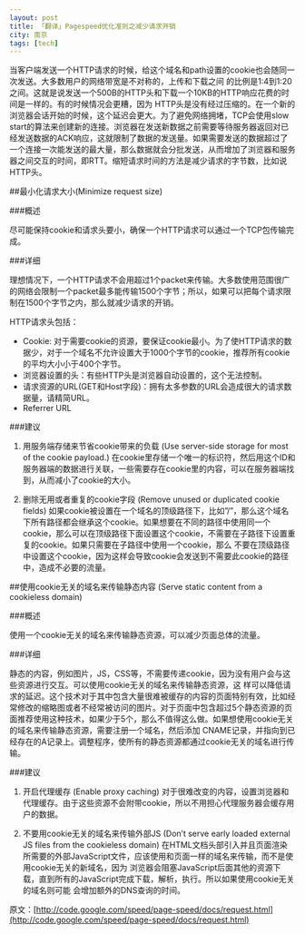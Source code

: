 ```yaml
---
layout: post
title: 「翻译」Pagespeed优化准则之减少请求开销
city: 南京
tags: [tech]
---
```


当客户端发送一个HTTP请求的时候，给这个域名和path设置的cookie也会随同一次发送。大多数用户的网络带宽是不对称的，上传和下载之间 的比例是1:4到1:20之间。这就是说发送一个500B的HTTP头和下载一个10KB的HTTP响应花费的时间是一样的。有的时候情况会更糟，因为 HTTP头是没有经过压缩的。在一个新的浏览器会话开始的时候，这个延迟会更大。为了避免网络拥堵，TCP会使用slow start的算法来创建新的连接。浏览器在发送新数据之前需要等待服务器返回对已经发送数据的ACK响应，这就限制了数据的发送量。如果需要发送的数据超过了一个连接一次能发送的最大量，那么数据就会分批发送，从而增加了浏览器和服务器之间交互的时间，即RTT。缩短请求时间的方法是减少请求的字节数，比如说HTTP头。

##最小化请求大小(Minimize request size)

###概述

尽可能保持cookie和请求头要小，确保一个HTTP请求可以通过一个TCP包传输完成。

###详细

理想情况下，一个HTTP请求不会用超过1个packet来传输。大多数使用范围很广的网络会限制一个packet最多能传输1500个字节；所以，如果可以把每个请求限制在1500个字节之内，那么就减少请求的开销。

HTTP请求头包括：

* Cookie: 对于需要cookie的资源，要保证cookie最小。为了使HTTP请求的数据少，对于一个域名不允许设置大于1000个字节的cookie，推荐所有cookie的平均大小小于400个字节。
* 浏览器设置的头：有些HTTP头是浏览器自动设置的，这个无法控制。
* 请求资源的URL(GET和Host字段)：拥有太多参数的URL会造成很大的请求数据量，请精简URL。
* Referrer URL

###建议

1. 用服务端存储来节省cookie带来的负载 (Use server-side storage for most of the cookie payload.)
   在cookie里存储一个唯一的标识符，然后用这个ID和服务器端的数据进行关联，一些需要存在cookie里的内容，可以在服务器端找到，从而减小了cookie的大小。

2. 删除无用或者重复的cookie字段 (Remove unused or duplicated cookie fields)
   如果cookie被设置在一个域名的顶级路径下，比如”/”，那么这个域名下所有路径都会继承这个cookie。如果想要在不同的路径中使用同一个 cookie，那么可以在顶级路径下面设置这个cookie，不需要在子路径下设置重复的cookie。如果只需要在子路径中使用一个cookie，那么 不要在顶级路径中设置这个cookie，因为这样会导致cookie会发送到不需要此cookie的路径中，造成不必要的流量。

##使用cookie无关的域名来传输静态内容 (Serve static content from a cookieless domain)

###概述

使用一个cookie无关的域名来传输静态资源，可以减少页面总体的流量。

###详细

静态的内容，例如图片，JS，CSS等，不需要传递cookie，因为没有用户会与这些资源进行交互。可以使用cookie无关的域名来传输静态资源，这 样可以降低请求的延迟。这个技术对于其中包含大量很难被缓存的内容的页面特别有效，比如经常修改的缩略图或者不经常被访问的图片。对于页面中包含超过5个静态资源的页面推荐使用这种技术，如果少于5个，那么不值得这么做。如果想使用cookie无关的域名来传输静态资源，需要注册一个域名，然后添加 CNAME记录，并指向到已经存在的A记录上。调整程序，使所有的静态资源都通过cookie无关的域名进行传输。

###建议

1. 开启代理缓存 (Enable proxy caching)
   对于很难改变的内容，设置浏览器和代理缓存。由于这些资源不会附带cookie，所以不用担心代理服务器会缓存用户的数据。

2. 不要用cookie无关的域名来传输外部JS (Don’t serve early loaded external JS files from the cookieless domain)
   在HTML文档头部引入并且页面渲染所需要的外部JavaScript文件，应该使用和页面一样的域名来传输，而不是使用cookie无关的新域名，因为 浏览器会阻塞JavaScript后面其他的资源下载，直到所有的JavaScript完成下载，解析，执行。所以如果使用cookie无关的域名则可能 会增加额外的DNS查询的时间。

原文：[http://code.google.com/speed/page-speed/docs/request.html](http://code.google.com/speed/page-speed/docs/request.html)

